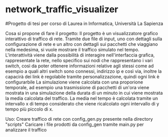 # network_traffic_visualizer

#Progetto di tesi per corso di Laurea in Informatica, Università La Sapienza

Cosa si propone di fare il progetto:
Il progetto è un visualizzatore grafico interattivo di traffico di rete.
Tramite due file di input, uno con dettagli sulla configurazione di rete
e un altro con dettagli sui pacchetti che viaggiano nella medesima, si vuole mostrare
il traffico simulato nel tempo. L'interattività viene dalla possibilità di interagire
nell'interfaccia grafica, rappresentate la rete, nello specifico sui nodi che rappresentano
i vari switch, così da poter ottenere informazioni relative agli stessi come ad esempio
a quali altri switch sono connessi, indirizzo ip e così via, inoltre la capacirà dei link è regolabile
tramite personalizzazione, quindi ogni link è configurarbile
La simulazione viene calcolata con una proporione temporale, ad esempio una trasmissione di
pacchetti di un'ora viene mostrata in una simulazione della durata di un minuto in cui viene mostrata
la media calcolata del traffico. La media nel tempo è calcolata tramite un intervallo x di tempo considerato che viene ricalcolato
ogni intervallo di y tempo più piccolo di x.

Uso:
Creare traffico di rete con config_gen.py presente nella directory "scripts"
Caricare i file prodotti da config_gen tramite main.py per analizzare il traffico
